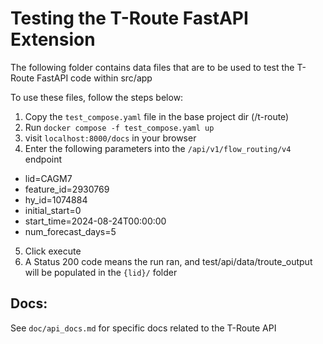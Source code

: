 # Testing the T-Route FastAPI Extension

The following folder contains data files that are to be used to test the T-Route FastAPI code within src/app

To use these files, follow the steps below:

1. Copy the `test_compose.yaml` file in the base project dir (/t-route)
2. Run `docker compose -f test_compose.yaml up`
3. visit `localhost:8000/docs` in your browser
4. Enter the following parameters into the `/api/v1/flow_routing/v4` endpoint
- lid=CAGM7
- feature_id=2930769
- hy_id=1074884
- initial_start=0
- start_time=2024-08-24T00:00:00
- num_forecast_days=5
5. Click execute
6. A Status 200 code means the run ran, and test/api/data/troute_output will be populated in the `{lid}/` folder

## Docs:
See `doc/api_docs.md` for specific docs related to the T-Route API

